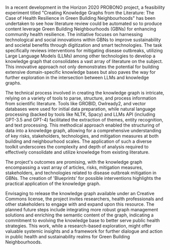 In a recent development in the Horizon 2020 PROBONO project, a feasibility experiment titled "Creating Knowledge Graphs from the Literature: The Case of Health Resilience in Green Building Neighbourhoods" has been undertaken to see how literature review could be automated so to produce content leverage Green Building Neighbourhoods (GBNs) for enhancing community health resilience. The initiative focuses on harnessing technological and social innovations within GBNs to improve sustainability and societal benefits through digitization and smart technologies. The task specifically reviews interventions for mitigating disease outbreaks, utilizing Large Language Models (LLMs) among other technologies to develop a knowledge graph that consolidates a vast array of literature on the subject. This innovative approach not only demonstrates the potential for building extensive domain-specific knowledge bases but also paves the way for further exploration in the intersection between LLMs and knowledge graphs.

The technical process involved in creating the knowledge graph is intricate, relying on a variety of tools to parse, structure, and process information from scientific literature. Tools like GROBID, Owlready2, and vector databases were used for initial data preparation, while natural language processing (backed by tools like NLTK, Spacy) and LLMs API (including GPT-3.5 and GPT-4) facilitated the extraction of themes, entity recognition, and text processing.  This methodical approach enabled the structuring of data into a knowledge graph, allowing for a comprehensive understanding of key risks, stakeholders, technologies, and mitigation measures at both building and neighbourhood scales. The application of such a diverse toolkit underscores the complexity and depth of analysis required to effectively consolidate and utilize knowledge from existing literature.

The project's outcomes are promising, with the knowledge graph encompassing a vast array of articles, risks, mitigation measures, stakeholders, and technologies related to disease outbreak mitigation in GBNs. The creation of 'Blueprints' for possible interventions highlights the practical application of the knowledge graph. 

Envisaging to release the knowledge graph available under an Creative Commons license, the project invites researchers, health professionals and other stakeholders to engage with and expand upon this resource. The planned future steps include integrating more robust graph management solutions and enriching the semantic content of the graph, indicating a commitment to evolving the knowledge base to better serve public health strategies. This work, while a research-based exploration, might offer valuable systemic insights and a framework for further dialogue and action in public health and sustainability realms for Green Building Neighbourhoods.